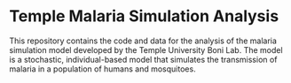 # Temple Malaria Simulation Analysis

This repository contains the code and data for the analysis of the malaria simulation model developed by the Temple University Boni Lab. The model is a stochastic, individual-based model that simulates the transmission of malaria in a population of humans and mosquitoes.
